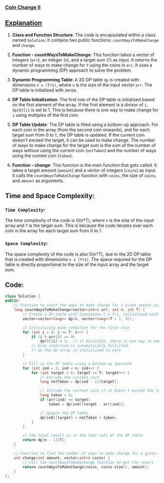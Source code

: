### [Coin Change II](https://leetcode.com/problems/coin-change-ii/description/)

## [Explanation](https://takeuforward.org/data-structure/coin-change-2-dp-22/)
1. **Class and Function Structure**: The code is encapsulated within a class named `Solution`. It contains two public functions: `countWaysToMakeChange` and `change`.

2. **Function - countWaysToMakeChange**: This function takes a vector of integers (`arr`), an integer (`n`), and a target sum (`T`) as input. It returns the number of ways to make change for `T` using the coins in `arr`. It uses a dynamic programming (DP) approach to solve the problem.

3. **Dynamic Programming Table**: A 2D DP table `dp` is created with dimensions `n x (T+1)`, where `n` is the size of the input vector `arr`. The DP table is initialized with zeros.

4. **DP Table Initialization**: The first row of the DP table is initialized based on the first element of the array. If the first element is a divisor of `i`, `dp[0][i]` is set to 1. This is because there is one way to make change for `i` using multiples of the first coin.

5. **DP Table Update**: The DP table is filled using a bottom-up approach. For each coin in the array (from the second coin onwards), and for each target sum from 0 to `T`, the DP table is updated. If the current coin doesn't exceed the target, it can be used to make change. The number of ways to make change for the target sum is the sum of the number of ways without using the current coin (`notTaken`) and the number of ways using the current coin (`taken`).

6. **Function - change**: This function is the main function that gets called. It takes a target amount (`amount`) and a vector of integers (`coins`) as input. It calls the `countWaysToMakeChange` function with `coins`, the size of `coins`, and `amount` as arguments.

## Time and Space Complexity:
### `Time Complexity`:
The time complexity of the code is O(n*T), where `n` is the size of the input array and `T` is the target sum. This is because the code iterates over each coin in the array for each target sum from 0 to `T`.

### `Space Complexity`:
The space complexity of the code is also O(n*T), due to the 2D DP table that is created with dimensions `n x (T+1)`. The space required for the DP table is directly proportional to the size of the input array and the target sum.

## Code:
```cpp
class Solution {
public:
    // Function to count the ways to make change for a given amount using given coins
    long countWaysToMakeChange(vector<int>& arr, int n, int T) {
        // Create a DP table with dimensions n x T+1, initialized with zeros
        vector<vector<long>> dp(n, vector<long>(T + 1, 0));

        // Initializing base condition for the first coin
        for (int i = 0; i <= T; i++) {
            if (i % arr[0] == 0)
                dp[0][i] = 1;  // If divisible, there is one way to make change
            // Else condition is automatically fulfilled,
            // as the dp array is initialized to zero
        }

        // Fill in the DP table using a bottom-up approach
        for (int ind = 1; ind < n; ind++) {
            for (int target = 0; target <= T; target++) {
                // Exclude the current coin
                long notTaken = dp[ind - 1][target];

                // Include the current coin if it doesn't exceed the target
                long taken = 0;
                if (arr[ind] <= target)
                    taken = dp[ind][target - arr[ind]];

                // Update the DP table
                dp[ind][target] = notTaken + taken;
            }
        }

        // The final result is in the last cell of the DP table
        return dp[n - 1][T];
    }

    // Function to find the number of ways to make change for a given amount
    int change(int amount, vector<int>& coins) {
        // Call the countWaysToMakeChange function to get the result
        return countWaysToMakeChange(coins, coins.size(), amount);
    }
};
```
